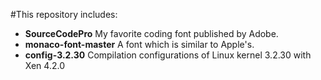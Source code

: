 #This repository includes:
- **SourceCodePro**
  My favorite coding font published by Adobe.
- **monaco-font-master**
  A font which is similar to Apple's.
- **config-3.2.30**
  Compilation configurations of Linux kernel 3.2.30 with Xen 4.2.0